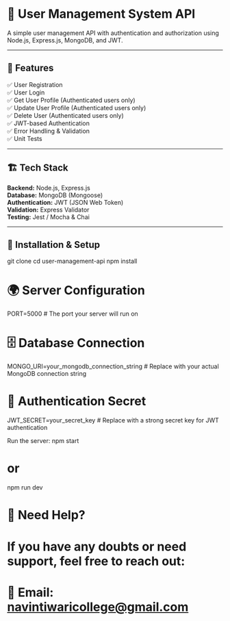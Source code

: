 # 🚀 User Management System API

A simple user management API with authentication and authorization using Node.js, Express.js, MongoDB, and JWT.

---

## 📌 Features
✅ User Registration  
✅ User Login  
✅ Get User Profile (Authenticated users only)  
✅ Update User Profile (Authenticated users only)  
✅ Delete User (Authenticated users only)  
✅ JWT-based Authentication  
✅ Error Handling & Validation  
✅ Unit Tests  

---

## 🏗️ Tech Stack

**Backend:** Node.js, Express.js  
**Database:** MongoDB (Mongoose)  
**Authentication:** JWT (JSON Web Token)  
**Validation:** Express Validator  
**Testing:** Jest / Mocha & Chai  

---

## 🔧 Installation & Setup


git clone <repo-url>
cd user-management-api
npm install


# 🌍 Server Configuration
PORT=5000  # The port your server will run on

# 🗄️ Database Connection
MONGO_URI=your_mongodb_connection_string  # Replace with your actual MongoDB connection string

# 🔑 Authentication Secret
JWT_SECRET=your_secret_key  # Replace with a strong secret key for JWT authentication

Run the server:
npm start
# or
npm run dev



# 📩 Need Help?  
# If you have any doubts or need support, feel free to reach out:  
# 📧 Email: navintiwaricollege@gmail.com  


